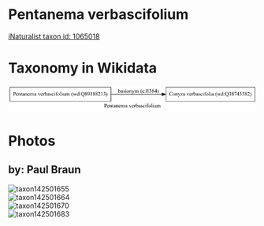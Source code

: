 
Pentanema verbascifolium
========================
  
[iNaturalist taxon id: 1065018](https://www.inaturalist.org/taxa/1065018)
# Taxonomy in Wikidata
  
![Pentanema verbascifolium](../wikidata_schemas/Pentanema_verbascifolium.gv.png)
# Photos

## by: Paul Braun
  
![taxon142501655](https://inaturalist-open-data.s3.amazonaws.com/photos/152663280/medium.jpeg)  
![taxon142501664](https://inaturalist-open-data.s3.amazonaws.com/photos/152663294/medium.jpeg)  
![taxon142501670](https://inaturalist-open-data.s3.amazonaws.com/photos/152663310/medium.jpeg)  
![taxon142501683](https://inaturalist-open-data.s3.amazonaws.com/photos/152663332/medium.jpeg)